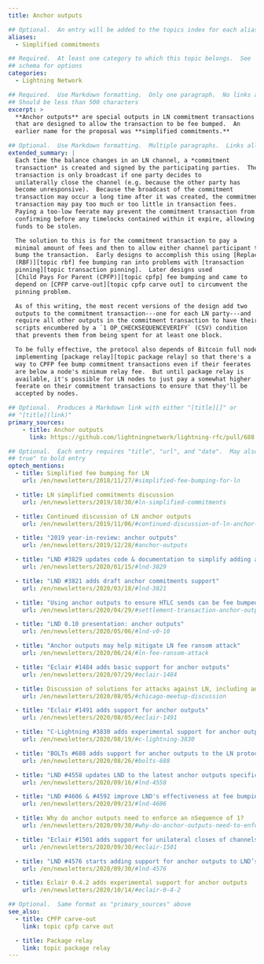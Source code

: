 ```yaml
---
title: Anchor outputs

## Optional.  An entry will be added to the topics index for each alias
aliases:
  - Simplified commitments

## Required.  At least one category to which this topic belongs.  See
## schema for options
categories:
  - Lightning Network

## Required.  Use Markdown formatting.  Only one paragraph.  No links allowed.
## Should be less than 500 characters
excerpt: >
  **Anchor outputs** are special outputs in LN commitment transactions
  that are designed to allow the transaction to be fee bumped.  An
  earlier name for the proposal was **simplified commitments.**

## Optional.  Use Markdown formatting.  Multiple paragraphs.  Links allowed.
extended_summary: |
  Each time the balance changes in an LN channel, a *commitment
  transaction* is created and signed by the participating parties.  The
  transaction is only broadcast if one party decides to
  unilaterally close the channel (e.g. because the other party has
  become unresponsive).  Because the broadcast of the commitment
  transaction may occur a long time after it was created, the commitment
  transaction may pay too much or too little in transaction fees.
  Paying a too-low feerate may prevent the commitment transaction from
  confirming before any timelocks contained within it expire, allowing
  funds to be stolen.

  The solution to this is for the commitment transaction to pay a
  minimal amount of fees and then to allow either channel participant to fee
  bump the transaction.  Early designs to accomplish this using [Replace-by-Fee
  (RBF)][topic rbf] fee bumping ran into problems with [transaction
  pinning][topic transaction pinning].  Later designs used
  [Child Pays For Parent (CPFP)][topic cpfp] fee bumping and came to
  depend on [CPFP carve-out][topic cpfp carve out] to circumvent the
  pinning problem.

  As of this writing, the most recent versions of the design add two
  outputs to the commitment transaction---one for each LN party---and
  require all other outputs in the commitment transaction to have their
  scripts encumbered by a `1 OP_CHECKSEQUENCEVERIFY` (CSV) condition
  that prevents them from being spent for at least one block.

  To be fully effective, the protocol also depends of Bitcoin full nodes
  implementing [package relay][topic package relay] so that there's a
  way to CPFP fee bump commitment transactions even if their feerates
  are below a node's minimum relay fee.  But until package relay is
  available, it's possible for LN nodes to just pay a somewhat higher
  feerate on their commitment transactions to ensure that they'll be
  accepted by nodes.

## Optional.  Produces a Markdown link with either "[title][]" or
## "[title](link)"
primary_sources:
    - title: Anchor outputs
      link: https://github.com/lightningnetwork/lightning-rfc/pull/688

## Optional.  Each entry requires "title", "url", and "date".  May also use "feature:
## true" to bold entry
optech_mentions:
  - title: Simplified fee bumping for LN
    url: /en/newsletters/2018/11/27/#simplified-fee-bumping-for-ln

  - title: LN simplified commitments discussion
    url: /en/newsletters/2019/10/30/#ln-simplified-commitments

  - title: Continued discussion of LN anchor outputs
    url: /en/newsletters/2019/11/06/#continued-discussion-of-ln-anchor-outputs

  - title: "2019 year-in-review: anchor outputs"
    url: /en/newsletters/2019/12/28/#anchor-outputs

  - title: "LND #3829 updates code & documentation to simplify adding anchor outputs"
    url: /en/newsletters/2020/01/15/#lnd-3829

  - title: "LND #3821 adds draft anchor commitments support"
    url: /en/newsletters/2020/03/18/#lnd-3821

  - title: "Using anchor outputs to ensure HTLC sends can be fee bumped"
    url: /en/newsletters/2020/04/29/#settlement-transaction-anchor-outputs

  - title: "LND 0.10 presentation: anchor outputs"
    url: /en/newsletters/2020/05/06/#lnd-v0-10

  - title: "Anchor outputs may help mitigate LN fee ransom attack"
    url: /en/newsletters/2020/06/24/#ln-fee-ransom-attack

  - title: "Eclair #1484 adds basic support for anchor outputs"
    url: /en/newsletters/2020/07/29/#eclair-1484

  - title: Discussion of solutions for attacks against LN, including anchor outputs
    url: /en/newsletters/2020/08/05/#chicago-meetup-discussion

  - title: "Eclair #1491 adds support for anchor outputs"
    url: /en/newsletters/2020/08/05/#eclair-1491

  - title: "C-Lightning #3830 adds experimental support for anchor outputs"
    url: /en/newsletters/2020/08/19/#c-lightning-3830

  - title: "BOLTs #688 adds support for anchor outputs to the LN protocol"
    url: /en/newsletters/2020/08/26/#bolts-688

  - title: "LND #4558 updates LND to the latest anchor outputs specification"
    url: /en/newsletters/2020/09/16/#lnd-4558

  - title: "LND #4606 & #4592 improve LND's effectiveness at fee bumping anchor outputs"
    url: /en/newsletters/2020/09/23/#lnd-4606

  - title: Why do anchor outputs need to enforce an nSequence of 1?
    url: /en/newsletters/2020/09/30/#why-do-anchor-outputs-need-to-enforce-an-nsequence-of-1

  - title: "Eclair #1501 adds support for unilateral closes of channels using anchors"
    url: /en/newsletters/2020/09/30/#eclair-1501

  - title: "LND #4576 starts adding support for anchor outputs to LND’s watchtower"
    url: /en/newsletters/2020/09/30/#lnd-4576

  - title: Eclair 0.4.2 adds experimental support for anchor outputs
    url: /en/newsletters/2020/10/14/#eclair-0-4-2

## Optional.  Same format as "primary_sources" above
see_also:
  - title: CPFP carve-out
    link: topic cpfp carve out

  - title: Package relay
    link: topic package relay
---
```

